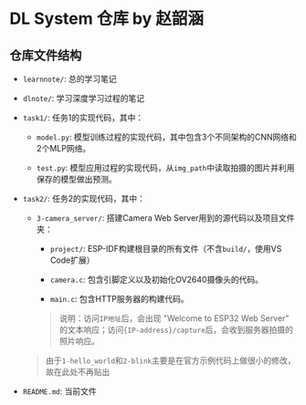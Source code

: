 # DL System 仓库 by 赵韶涵

## 仓库文件结构

- `learnnote/`: 总的学习笔记

- `dlnote/`: 学习深度学习过程的笔记

- `task1/`: 任务1的实现代码，其中：

  - `model.py`: 模型训练过程的实现代码，其中包含3个不同架构的CNN网络和2个MLP网络。

  - `test.py`: 模型应用过程的实现代码，从`img_path`中读取拍摄的图片并利用保存的模型做出预测。

- `task2/`: 任务2的实现代码，其中：

  - `3-camera_server/`: 搭建Camera Web Server用到的源代码以及项目文件夹：

    - `project/`: ESP-IDF构建根目录的所有文件（不含`build/`，使用VS Code扩展）

    - `camera.c`: 包含引脚定义以及初始化OV2640摄像头的代码。

    - `main.c`: 包含HTTP服务器的构建代码。

    > 说明：访问`IP地址`后，会出现 "Welcome to ESP32 Web Server" 的文本响应；访问`{IP-address}/capture`后，会收到服务器拍摄的照片响应。

  > 由于`1-hello_world`和`2-blink`主要是在官方示例代码上做很小的修改，故在此处不再贴出

- `README.md`: 当前文件
